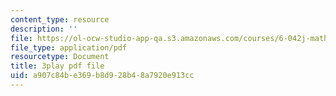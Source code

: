 ```yaml
---
content_type: resource
description: ''
file: https://ol-ocw-studio-app-qa.s3.amazonaws.com/courses/6-042j-mathematics-for-computer-science-spring-2015/a907c84be369b8d928b48a7920e913cc_KZ7jjLTQ9r4.pdf
file_type: application/pdf
resourcetype: Document
title: 3play pdf file
uid: a907c84b-e369-b8d9-28b4-8a7920e913cc
---
```

